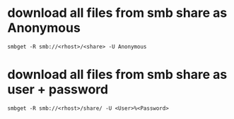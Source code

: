 # download all files from smb share as Anonymous

```
smbget -R smb://<rhost>/<share> -U Anonymous
```

# download all files from smb share as user + password

```
smbget -R smb://<rhost>/share/ -U <User>%<Password>
```
